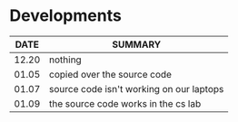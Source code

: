 # Developments

DATE | SUMMARY
--- | ---
12.20 | nothing
01.05 | copied over the source code
01.07 | source code isn't working on our laptops
01.09 | the source code works in the cs lab
